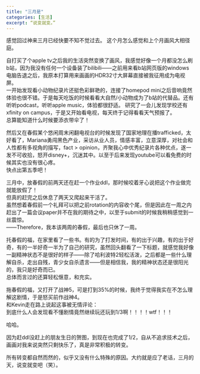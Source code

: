 ```yaml
---
title: "三月是"
categories: [生活]
excerpt: “说变就变。”
---
```


感觉回过神来三月已经快要不知不觉过去。 这个月怎么感觉和上个月画风大相径庭。

自打买了个apple tv之后我的生活突然变换了画风，我感觉好像一个月都没怎么刷b站，因为我没有任何一个设备装了bilibili——之前用来看b站网页版的windows电脑告退之后，我原本打算用来画画的HDR32寸大屏幕直接被我征用成为电视屏。  
一开始发现看小动物纪录片还挺色彩鲜艳的，连接了homepod mini之后音响竟然体验也很不错。于是每天吃饭的时候看看大自然/小动物成为了b站的代替品。还有听听podcast，听听apple music，体验都很舒适。
研究了一会儿发现学校还有xfinity on campus，于是又开始看电视，每天终于记得看看天气预报了。  
总算能知道什么时候要添衣带伞了！  
  
然后又在春假某个悠闲周末闲翻电视台的时候发现了国家地理在播trafficked，太好看了，Mariana勇闯黑色产业，采访从业人员，情感丰富，立意深厚，对社会和人性都有多视角的描写，fact \> opinion，齐聚我心中优秀纪录片各种优点，遂一发不可收拾，怒开disney+，沉迷其中。以至于后来发现youtube可以看免费的时候其实也没有很心疼。  
快点出第五季吧！  
  
三月中，放春假的前两天还在赶一个作业ddl，那时候咬着牙心说把这个作业做完就能放假了！  
但真的赶完之后休息了两天又爬起来干活了。  
虽然想着春假前一个礼拜可以把之前rotation的内容收个尾，但是因此在一周之内赶出了一篇会议paper并不在我的期待之中，以至于submit的时候我稍稍感觉到一丝震惊。  
——Therefore，我本该两周的春假，最后也只休了一周。  

托春假的福，在家里看了一些书。有的为了打发时间，有的出于兴趣，有的出于好奇，有的一半好奇一半为了自己的研究，虽然回头翻看了一下标题，就感觉我好像一副精神状态不是很好的样子——除了哈利波特2轻松活泼，之后都是一些什么理解自杀，走出自残，青少女自杀遗言——但是相信我，我的精神状态还是很阳光的，我只是好奇而已。  
总体而言过的还算轻松惬意，和充实。  

拖春假的福，又打开了战神5，可是打到35%的时候，我终于觉得我实在不怎么理解这剧情，于是怒买前作战神4。  
和Kevin走在路上说起这事被无情评论：  
到底什么人会发现看不懂剧情竟然继续玩还玩到1/3啊！！！！wtf！！！  

哈哈。  

因为赶ddl没赶上的朋友生日的贺图，到现在也完成了1/2，自从不追求技术之后，画画对我来说突然只剩快乐了，真是非常积极的转变。  

所有转变都自然而然的，似乎又没有什么特殊的原因。大约就是应了老话，三月的天，说变就变吧（笑）。  